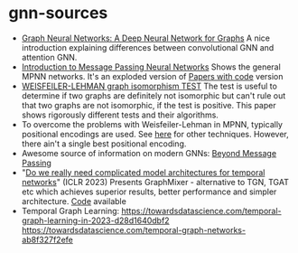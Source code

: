 # gnn-sources

* [Graph Neural Networks: A Deep Neural Network for Graphs]([url](https://arshren.medium.com/graph-neural-networks-a-deep-neural-network-for-graphs-acb3df1e605a)https://arshren.medium.com/graph-neural-networks-a-deep-neural-network-for-graphs-acb3df1e605a) A nice introduction explaining differences between convolutional GNN and attention GNN.
* [Introduction to Message Passing Neural Networks]([url](https://towardsdatascience.com/introduction-to-message-passing-neural-networks-e670dc103a87)https://towardsdatascience.com/introduction-to-message-passing-neural-networks-e670dc103a87) Shows the general MPNN networks. It's an exploded version of [Papers with code]([url](https://paperswithcode.com/method/mpnn)https://paperswithcode.com/method/mpnn) version
* [WEISFEILER-LEHMAN graph isomorphism TEST]([url](https://arxiv.org/pdf/2201.07083.pdf)https://arxiv.org/pdf/2201.07083.pdf) The test is useful to determine if two graphs are definitely not isomorphic but can't rule out that two graphs are not isomorphic, if the test is positive. This paper shows rigorously different tests and their algorithms.
* To overcome the problems with Weisfeiler-Lehman in MPNN, typically positional encodings are used. See [here]([url](https://thegradient.pub/graph-neural-networks-beyond-message-passing-and-weisfeiler-lehman/)https://thegradient.pub/graph-neural-networks-beyond-message-passing-and-weisfeiler-lehman/) for other techniques. However, there ain't a single best positional encoding.
* Awesome source of information on modern GNNs: [Beyond Message Passing]([url](https://thegradient.pub/graph-neural-networks-beyond-message-passing-and-weisfeiler-lehman/)https://thegradient.pub/graph-neural-networks-beyond-message-passing-and-weisfeiler-lehman/)
* "[Do we really need  complicated model architectures for temporal networks]([url](https://arxiv.org/pdf/2302.11636.pdf)https://arxiv.org/pdf/2302.11636.pdf)" (ICLR 2023) Presents GraphMixer - alternative to TGN, TGAT etc which achieves superior results, better performance and simpler architecture. [Code]([url](https://github.com/CongWeilin/GraphMixer)https://github.com/CongWeilin/GraphMixer) available
* Temporal Graph Learning: https://towardsdatascience.com/temporal-graph-learning-in-2023-d28d1640dbf2 
https://towardsdatascience.com/temporal-graph-networks-ab8f327f2efe
